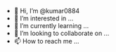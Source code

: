 - 👋 Hi, I’m @kumar0884
- 👀 I’m interested in ...
- 🌱 I’m currently learning ...
- 💞️ I’m looking to collaborate on ...
- 📫 How to reach me ...

<!---
kumar0884/kumar0884 is a ✨ special ✨ repository because its `README.md` (this file) appears on your GitHub profile.
You can click the Preview link to take a look at your changes.
--->
